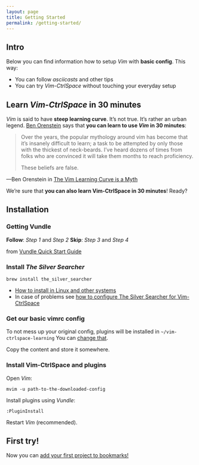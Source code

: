```yaml
---
layout: page
title: Getting Started
permalink: /getting-started/
---
```


## Intro

Below you can find information how to setup *Vim* with **basic config**. This
way:

- You can follow *asciicasts* and other tips
- You can try *Vim-CtrlSpace* without touching your everyday setup

## Learn *Vim-CtrlSpace* in 30 minutes

*Vim* is said to have **steep learning curve**. It’s not true. It’s rather an
urban legend.  [Ben Orenstein][1] says that **you can learn to use *Vim* in 30
minutes**:

> Over the years, the popular mythology around vim has become that it’s insanely
> difficult to learn; a task to be attempted by only those with the thickest of
> neck-beards. I’ve heard dozens of times from folks who are convinced it will
> take them months to reach proficiency.
>
> These beliefs are false.
>
—Ben Orenstein in [The Vim Learning Curve is a Myth][2]

We’re sure that **you can also learn Vim-CtrlSpace in 30 minutes**! Ready?

## Installation

### Getting Vundle

**Follow**: *Step 1* and *Step 2*
**Skip**: *Step 3* and *Step 4*

from [Vundle Quick Start Guide][3]

### Install *The Silver Searcher*

```
brew install the_silver_searcher
```

- [How to install in Linux and other systems][4]
- In case of problems see [how to configure The Silver Searcher for Vim-CtrlSpace][5]

### Get our basic vimrc config

To not mess up your original config, plugins will be installed in
`~/vim-ctrlspace-learning` You can [change that][6].

Copy the content and store it somewhere.

<script src="https://gist.github.com/ryrych/895bbabd3f6c40bf7d29.js"></script>

### Install Vim-CtrlSpace and plugins

Open *Vim*:

```
mvim -u path-to-the-downloaded-config
```

Install plugins using *Vundle*:

```
:PluginInstall
```

Restart *Vim* (recommended).

## First try!

Now you can [add your first project to bookmarks!][7]


[1]: https://twitter.com/r00k
[2]: https://robots.thoughtbot.com/the-vim-learning-curve-is-a-myth
[3]: https://github.com/VundleVim/Vundle.vim#quick-start
[4]: https://github.com/ggreer/the_silver_searcher#linux
[5]: https://github.com/vim-ctrlspace/vim-ctrlspace#glob-command
[6]: https://gist.github.com/ryrych/895bbabd3f6c40bf7d29#file-vim-ctrlspace-vimrc-L6
[7]: asciicast/2015/11/25/adding_a_project_to_bookmarks.html
